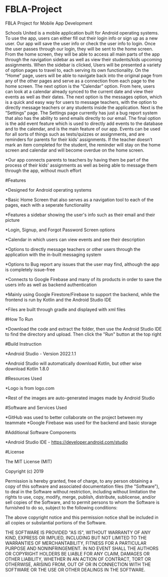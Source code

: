# FBLA-Project

FBLA Project for Mobile App Development

Schools United is a mobile application built for Android operating systems. To use the app, users can either fill out their login info or sign up as a new user. Our app will save the user info or check the user info to login. Once the user passes through our login, they will be sent to the home screen. From the home screen, they will be able to access all main parts of the app through the navigation sidebar as well as view their students/kids upcoming assignments. When the sidebar is clicked, Users will be presented a variety of option pages to travel to, each serving its own functionality. On the “Home” page, users will be able to navigate back into the original page from any of the other pages and serve as a connection from each page to the home screen. The next option is the “Calendar” option. From here, users can look at a calendar already synced to the current date and view their events as well as their dates. The next option is the messages option, which is a quick and easy way for users to message teachers, with the option to directly message teachers or any students inside the application. Next is the “Settings” page. The Settings page currently has just a bug report system that also has the ability to send emails directly to our email. The final option is the add event feature which is used to directly add events to the database and to the calendar, and is the main feature of our app. Events can be used for all sorts of things such as tests/quizzes or assignments, and are reminders for parents for their kids' assignments. If the teacher doesn’t mark an item completed for the student, the reminder will stay on the home screen and calendar and will become overdue on the home screen. 

*Our app connects parents to teachers by having them be part of the process of their kids' assignments as well as being able to message them through the app, without much effort

#Features

*Designed for Android operating systems

*Basic Home Screen that also serves as a navigation tool to each of the pages, each with a seperate functionality

*Features a sidebar showing the user's info such as their email and their picture

*Login, Signup, and Forgot Password Screen options

*Calendar in which users can view events and see their description

*Options to directly message teachers or other users through the application with the in-built messaging system

*Options to Bug report any issues that the user may find, although the app is completely issue-free

*Connects to Google Firebase and many of its products in order to save the users info as well as backend authentication

*Mainly using Google Firestore/Firebase to support the backend, while the frontend is run by Kotlin and the Android Studio IDE

*Files are built through gradle and displayed with xml files

#How To Run

*Download the code and extract the folder, then use the Android Studio IDE to find the directory and upload. Then click the "Run" button at the top right

#Build Instruction

*Android Studio - Version 2022.1.1

*Android Studio will automatically download Kotlin, but other wise download Kotlin 1.8.0

#Resources Used

*Logo is from logo.com

*Rest of the images are auto-generated images made by Android Studio

#Software and Services Used

*GitHub was used to better collaborate on the project between my teammate
*Google Firebase was used for the backend and basic storage

#Additional Software Components

*Android Studio IDE - https://developer.android.com/studio

#License

The MIT License (MIT)

Copyright (c) 2019

Permission is hereby granted, free of charge, to any person obtaining a copy of this software and associated documentation files (the "Software"), to deal in the Software without restriction, including without limitation the rights to use, copy, modify, merge, publish, distribute, sublicense, and/or sell copies of the Software, and to permit persons to whom the Software is furnished to do so, subject to the following conditions:

The above copyright notice and this permission notice shall be included in all copies or substantial portions of the Software.

THE SOFTWARE IS PROVIDED "AS IS", WITHOUT WARRANTY OF ANY KIND, EXPRESS OR IMPLIED, INCLUDING BUT NOT LIMITED TO THE WARRANTIES OF MERCHANTABILITY, FITNESS FOR A PARTICULAR PURPOSE AND NONINFRINGEMENT. IN NO EVENT SHALL THE AUTHORS OR COPYRIGHT HOLDERS BE LIABLE FOR ANY CLAIM, DAMAGES OR OTHER LIABILITY, WHETHER IN AN ACTION OF CONTRACT, TORT OR OTHERWISE, ARISING FROM, OUT OF OR IN CONNECTION WITH THE SOFTWARE OR THE USE OR OTHER DEALINGS IN THE SOFTWARE.


